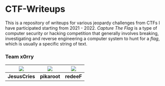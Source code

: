 # CTF-Writeups
This is a repository of writeups for various jeopardy challenges from CTFs I have participated starting from 2021 - 2022. *Capture The Flag* is a type of computer security or hacking competition that generally involves breaking, investigating and reverse engineering a computer system to hunt for a *flag*, which is usually a specific string of text.
### Team x0rry
| ![](https://github.com/erasche.png?size=150)    | ![](https://github.com/erasche.png?size=150)    | ![](https://github.com/shiltemann.png?size=150) |
|:-----------------------------------------------:|:-----------------------------------------------:|:-----------------------------------------------:|
| **JesusCries**                                    | **pikaroot**                                    | **redeeF**                                      |
